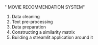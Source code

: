 " MOVIE RECOMMENDATION SYSTEM"
1) Data cleaning 
2) Text pre-processing
3) Data preparation
4) Constructing a similarity matrix
5) Building a streamlit application around it
